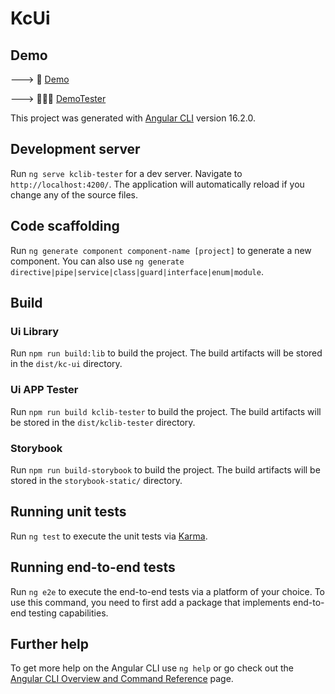 # KcUi

## Demo

---> 🎨 [Demo](https://kc-ui.netlify.com/)

---> 👷🏽‍♂️ [DemoTester](https://kc-ui-tester.vercel.app/)

This project was generated with [Angular CLI](https://github.com/angular/angular-cli) version 16.2.0.

## Development server

Run `ng serve kclib-tester` for a dev server. Navigate to `http://localhost:4200/`. The application will automatically reload if you change any of the source files.

## Code scaffolding

Run `ng generate component component-name [project]` to generate a new component. You can also use `ng generate directive|pipe|service|class|guard|interface|enum|module`.

## Build

### Ui Library

Run `npm run build:lib` to build the project. The build artifacts will be stored in the `dist/kc-ui` directory.

### Ui APP Tester

Run `npm run build kclib-tester` to build the project. The build artifacts will be stored in the `dist/kclib-tester` directory.

### Storybook

Run `npm run build-storybook` to build the project. The build artifacts will be stored in the `storybook-static/` directory.

## Running unit tests

Run `ng test` to execute the unit tests via [Karma](https://karma-runner.github.io).

## Running end-to-end tests

Run `ng e2e` to execute the end-to-end tests via a platform of your choice. To use this command, you need to first add a package that implements end-to-end testing capabilities.

## Further help

To get more help on the Angular CLI use `ng help` or go check out the [Angular CLI Overview and Command Reference](https://angular.io/cli) page.
